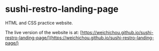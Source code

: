 # sushi-restro-landing-page
HTML and CSS practice website.

The live version of the website is at: [https://weichichou.github.io/sushi-restro-landing-page/](https://weichichou.github.io/sushi-restro-landing-page/)

